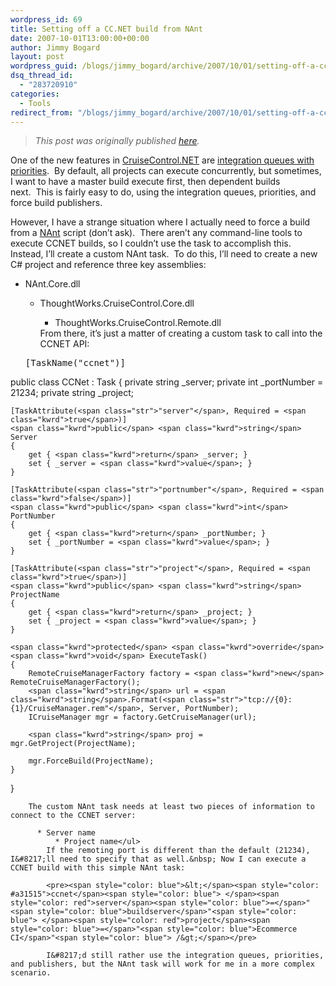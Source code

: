 ```yaml
---
wordpress_id: 69
title: Setting off a CC.NET build from NAnt
date: 2007-10-01T13:00:00+00:00
author: Jimmy Bogard
layout: post
wordpress_guid: /blogs/jimmy_bogard/archive/2007/10/01/setting-off-a-cc-net-build-from-nant.aspx
dsq_thread_id:
  - "283720910"
categories:
  - Tools
redirect_from: "/blogs/jimmy_bogard/archive/2007/10/01/setting-off-a-cc-net-build-from-nant.aspx/"
---
```

> _This post was originally published [here](http://grabbagoft.blogspot.com/2007/10/setting-off-ccnet-build-from-nant.html)._

One of the new features in [CruiseControl.NET](http://confluence.public.thoughtworks.org/display/CCNET/Welcome+to+CruiseControl.NET) are [integration queues with priorities](http://confluence.public.thoughtworks.org/display/CCNET/Integration+Queues).&nbsp; By default, all projects can execute concurrently, but sometimes, I want to have a master build execute first, then dependent builds next.&nbsp;&nbsp;This is fairly easy to do, using the integration queues, priorities, and force build publishers.

However, I have a strange situation where I actually need to force a build from a [NAnt](http://nant.sourceforge.net/) script (don&#8217;t ask).&nbsp; There aren&#8217;t any command-line tools to execute CCNET builds, so I couldn&#8217;t use the <exec> task to accomplish this.&nbsp; Instead, I&#8217;ll create a custom NAnt task.&nbsp; To do this, I&#8217;ll need to create a new C# project and reference three key assemblies:

  * NAnt.Core.dll 
      * ThoughtWorks.CruiseControl.Core.dll 
          * ThoughtWorks.CruiseControl.Remote.dll</ul> 
        From there, it&#8217;s just a matter of creating a custom task&nbsp;to call into the CCNET API:
        
        <div class="CodeFormatContainer">
          <pre>[TaskName(<span class="str">"ccnet"</span>)]
<span class="kwrd">public</span> <span class="kwrd">class</span> CCNet : Task
{
    <span class="kwrd">private</span> <span class="kwrd">string</span> _server;
    <span class="kwrd">private</span> <span class="kwrd">int</span> _portNumber = 21234;
    <span class="kwrd">private</span> <span class="kwrd">string</span> _project;

    [TaskAttribute(<span class="str">"server"</span>, Required = <span class="kwrd">true</span>)]
    <span class="kwrd">public</span> <span class="kwrd">string</span> Server
    {
        get { <span class="kwrd">return</span> _server; }
        set { _server = <span class="kwrd">value</span>; }
    }

    [TaskAttribute(<span class="str">"portnumber"</span>, Required = <span class="kwrd">false</span>)]
    <span class="kwrd">public</span> <span class="kwrd">int</span> PortNumber
    {
        get { <span class="kwrd">return</span> _portNumber; }
        set { _portNumber = <span class="kwrd">value</span>; }
    }

    [TaskAttribute(<span class="str">"project"</span>, Required = <span class="kwrd">true</span>)]
    <span class="kwrd">public</span> <span class="kwrd">string</span> ProjectName
    {
        get { <span class="kwrd">return</span> _project; }
        set { _project = <span class="kwrd">value</span>; }
    }

    <span class="kwrd">protected</span> <span class="kwrd">override</span> <span class="kwrd">void</span> ExecuteTask()
    {
        RemoteCruiseManagerFactory factory = <span class="kwrd">new</span> RemoteCruiseManagerFactory();
        <span class="kwrd">string</span> url = <span class="kwrd">string</span>.Format(<span class="str">"tcp://{0}:{1}/CruiseManager.rem"</span>, Server, PortNumber);
        ICruiseManager mgr = factory.GetCruiseManager(url);

        <span class="kwrd">string</span> proj = mgr.GetProject(ProjectName);

        mgr.ForceBuild(ProjectName);
    }
}
</pre>
        </div>
        
        The custom NAnt task needs at least two pieces of information to connect to the CCNET server:
        
          * Server name 
              * Project name</ul> 
            If the remoting port is different than the default (21234), I&#8217;ll need to specify that as well.&nbsp; Now I can execute a CCNET build with this simple NAnt task:
            
            <pre><span style="color: blue">&lt;</span><span style="color: #a31515">ccnet</span><span style="color: blue"> </span><span style="color: red">server</span><span style="color: blue">=</span>"<span style="color: blue">buildserver</span>"<span style="color: blue"> </span><span style="color: red">project</span><span style="color: blue">=</span>"<span style="color: blue">Ecommerce CI</span>"<span style="color: blue"> /&gt;</span></pre>
            
            I&#8217;d still rather use the integration queues, priorities, and publishers, but the NAnt task will work for me in a more complex scenario.